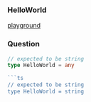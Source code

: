 ### HelloWorld 

[playground](https://www.typescriptlang.org/play?#code/PQKgUABBCMDMEFoIAkCmAbdB7CB1LATugCaSIIWVkBGAnhAIIB2ALgBZZP0BiArhAAoAAgENWAM14BKCAGIA7iIIBbBLwAOEMmVm6IARV6oAziwCWnbVDSYsAGjyESAQisQAkkwgAVWutQQAMJsIpioTADmJg7yAbzGAeyJfgHGtKaoyhBmLAno4hAsOMQ4SRAixgkE5pwAdG7chIVsZsYQAMYhYZGoDrRY-PJmmBBMqKjEhTidYlHNAeJYtkORHVjEiTjKIgDWiWyJJrkQ6hVtAkylKR0H7TsQqAQEhMZS9VBkAAbfuWTAwA8AB7+dosCZTCDUVIsAhmSJkFjXGzYfBESYAXnKXC+3zc30+vyg-wg-X4xg4vBIEG2e2arQg8kIOwR1zBpggmIAosDUKCADycgCOvFCfORWFRJAcplhkQAfHKcZ83IF0GY7vMIJ9vLt9gFgqF0OEop9IbwWEUvEUIKYlCw1sQ4RFnCgROp1PRkCI7k7XB8oHKIAA1MyoeQQTgQADiOWQvGoAC4IGwLepjAn-rlOrUAFbGWqECLAOBgEDAMAV0AQAD6tbr9brEAAmgMCEF1gE0AQAg3e7WIGWK4j-CgMCinBisfRiageaDwdaoeUbTCnRWwFW+72fEcghUTDWt-WB+WzMp1IR7cOAgBvCBCkXoBzckEsBwAOSwLGY9AAvhBxGeLIAHIhGvBAZm6KJjGAc1hmMYCh2udp9zaTEAG0yBfXkWD5T9vy4MUxwlCcFTsLC51wh9RXFSViGlVd5TlciAF11w3EBDyPfs+GqA42wAZTBNMuO4k8OLIQMBJCbsSVbG0ljgzh02TVN00zYxszzAsCCLOBgDEYxYgISTg1DcNjEUmomBUlMWDTDNgCzNhc3zQti1gYBLPQJSbNMgBZQh9S6I0elstTHOc1ydIiUtyzAIA)

### Question

```ts 
// expected to be string
type HelloWorld = any

```ts
// expected to be string
type HelloWorld = string


